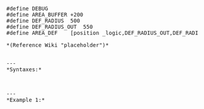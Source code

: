 <pre>#define DEBUG
#define AREA_BUFFER	+200
#define DEF_RADIUS	500
#define DEF_RADIUS_OUT	550
#define AREA_DEF	[position _logic,DEF_RADIUS_OUT,DEF_RADIUS_OUT,0,false]

*(Reference Wiki "placeholder")*


---
*Syntaxes:*

<!-- [] call `BIN_fnc_initSites` -->

---
*Example 1:*

<!-- 
```sqf
[] call BIN_fnc_initSites;
``` -->